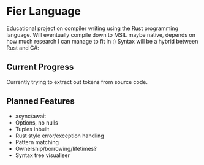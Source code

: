 # Fier Language
Educational project on compiler writing using the Rust programming language. Will eventually compile down to MSIL maybe native, depends on how much research I can manage to fit in :) Syntax will be a hybrid between Rust and C#:

## Current Progress
Currently trying to extract out tokens from source code. 

## Planned Features
- async/await
- Options, no nulls
- Tuples inbuilt
- Rust style error/exception handling
- Pattern matching
- Ownership/borrowing/lifetimes?
- Syntax tree visualiser